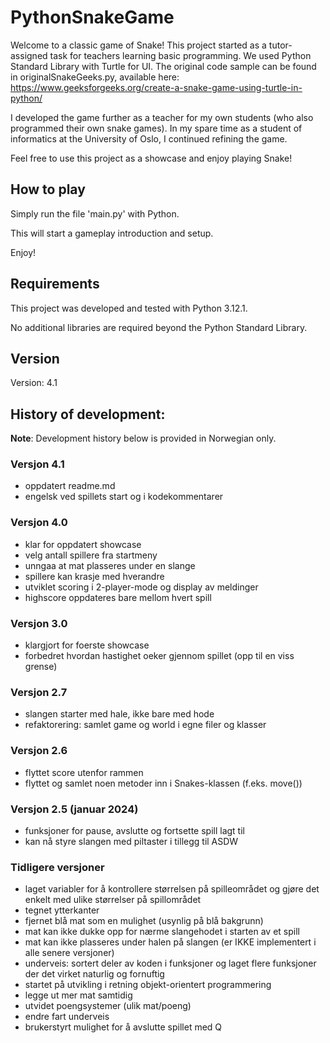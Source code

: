 # PythonSnakeGame

Welcome to a classic game of Snake! This project started as a tutor-assigned task for teachers learning basic programming. 
We used Python Standard Library with Turtle for UI. The original code sample can be found in originalSnakeGeeks.py, available here: https://www.geeksforgeeks.org/create-a-snake-game-using-turtle-in-python/

I developed the game further as a teacher for my own students (who also programmed their own snake games). 
In my spare time as a student of informatics at the University of Oslo, I continued refining the game.

Feel free to use this project as a showcase and enjoy playing Snake!
## How to play
Simply run the file 'main.py' with Python.

This will start a gameplay introduction and setup. 

Enjoy!

## Requirements

This project was developed and tested with Python 3.12.1. 

No additional libraries are required beyond the Python Standard Library.

## Version
Version: 4.1

## History of development:

**Note**: Development history below is provided in Norwegian only.

### Versjon 4.1

- oppdatert readme.md
- engelsk ved spillets start og i kodekommentarer

### Versjon 4.0

- klar for oppdatert showcase
- velg antall spillere fra startmeny
- unngaa at mat plasseres under en slange
- spillere kan krasje med hverandre
- utviklet scoring i 2-player-mode og display av meldinger
- highscore oppdateres bare mellom hvert spill

### Versjon 3.0

- klargjort for foerste showcase
- forbedret hvordan hastighet oeker gjennom spillet (opp til en viss grense)

### Versjon 2.7

- slangen starter med hale, ikke bare med hode
- refaktorering: samlet game og world i egne filer og klasser

### Versjon 2.6

- flyttet score utenfor rammen
- flyttet og samlet noen metoder inn i Snakes-klassen (f.eks. move())

### Versjon 2.5 (januar 2024)

- funksjoner for pause, avslutte og fortsette spill lagt til
- kan nå styre slangen med piltaster i tillegg til ASDW

### Tidligere versjoner

- laget variabler for å kontrollere størrelsen på spilleområdet og gjøre det 
  enkelt med ulike størrelser på spillområdet
- tegnet ytterkanter
- fjernet blå mat som en mulighet (usynlig på blå bakgrunn)
- mat kan ikke dukke opp for nærme slangehodet i starten av et spill
- mat kan ikke plasseres under halen på slangen (er IKKE implementert i alle 
  senere versjoner)
- underveis: sortert deler av koden i funksjoner og laget flere funksjoner der
  det virket naturlig og fornuftig
- startet på utvikling i retning objekt-orientert programmering
- legge ut mer mat samtidig
- utvidet poengsystemer (ulik mat/poeng)
- endre fart underveis
- brukerstyrt mulighet for å avslutte spillet med Q
